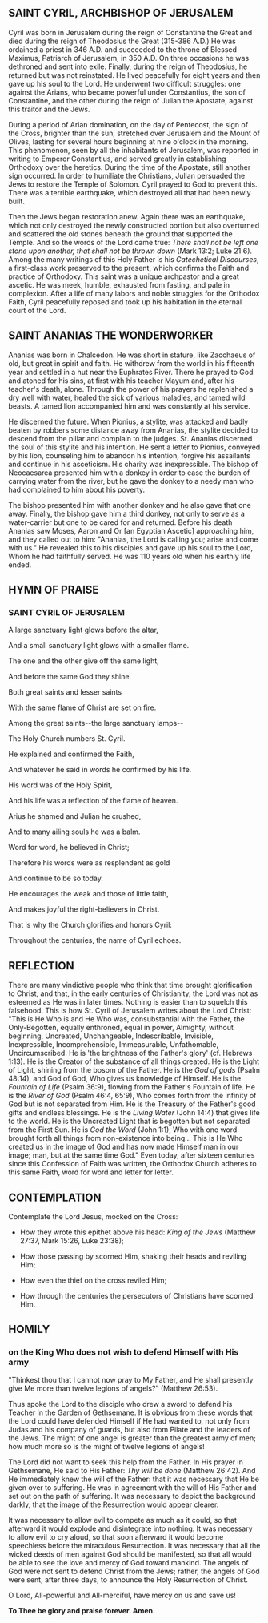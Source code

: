 ## SAINT CYRIL, ARCHBISHOP OF JERUSALEM

Cyril was born in Jerusalem during the reign of Constantine the Great and died during the reign of Theodosius the Great (315-386 A.D.) He was ordained a priest in 346 A.D. and succeeded to the throne of Blessed Maximus, Patriarch of Jerusalem, in 350 A.D. On three occasions he was dethroned and sent into exile. Finally, during the reign of Theodosius, he returned but was not reinstated. He lived peacefully for eight years and then gave up his soul to the Lord. He underwent two difficult struggles: one against the Arians, who became powerful under Constantius, the son of Constantine, and the other during the reign of Julian the Apostate, against this traitor and the Jews. 

During a period of Arian domination, on the day of Pentecost, the sign of the Cross, brighter than the sun, stretched over Jerusalem and the Mount of Olives, lasting for several hours beginning at nine o'clock in the morning. This phenomenon, seen by all the inhabitants of Jerusalem, was reported in writing to Emperor Constantius, and served greatly in establishing Orthodoxy over the heretics. During the time of the Apostate, still another sign occurred. In order to humiliate the Christians, Julian persuaded the Jews to restore the Temple of Solomon. Cyril prayed to God to prevent this. There was a terrible earthquake, which destroyed all that had been newly built. 

Then the Jews began restoration anew. Again there was an earthquake, which not only destroyed the newly constructed portion but also overturned and scattered the old stones beneath the ground that supported the Temple. And so the words of the Lord came true: *There shall not be left one stone upon another, that shall not be thrown down* (Mark 13:2; Luke 21:6). Among the many writings of this Holy Father is his *Catechetical Discourses*, a first-class work preserved to the present, which confirms the Faith and practice of Orthodoxy. This saint was a unique archpastor and a great ascetic. He was meek, humble, exhausted from fasting, and pale in complexion. After a life of many labors and noble struggles for the Orthodox Faith, Cyril peacefully reposed and took up his habitation in the eternal court of the Lord.


## SAINT ANANIAS THE WONDERWORKER

Ananias was born in Chalcedon. He was short in stature, like Zacchaeus of old, but great in spirit and faith. He withdrew from the world in his fifteenth year and settled in a hut near the Euphrates River. There he prayed to God and atoned for his sins, at first with his teacher Mayum and, after his teacher's death, alone. Through the power of his prayers he replenished a dry well with water, healed the sick of various maladies, and tamed wild beasts. A tamed lion accompanied him and was constantly at his service. 

He discerned the future. When Pionius, a stylite, was attacked and badly beaten by robbers some distance away from Ananias, the stylite decided to descend from the pillar and complain to the judges. St. Ananias discerned the soul of this stylite and his intention. He sent a letter to Pionius, conveyed by his lion, counseling him to abandon his intention, forgive his assailants and continue in his asceticism. His charity was inexpressible. The bishop of Neocaesarea presented him with a donkey in order to ease the burden of carrying water from the river, but he gave the donkey to a needy man who had complained to him about his poverty. 

The bishop presented him with another donkey and he also gave that one away. Finally, the bishop gave him a third donkey, not only to serve as a water-carrier but one to be cared for and returned. Before his death Ananias saw Moses, Aaron and Or [an Egyptian Ascetic] approaching him, and they called out to him: "Ananias, the Lord is calling you; arise and come with us." He revealed this to his disciples and gave up his soul to the Lord, Whom he had faithfully served. He was 110 years old when his earthly life ended.


## HYMN OF PRAISE

### SAINT CYRIL OF JERUSALEM

A large sanctuary light glows before the altar, 

And a small sanctuary light glows with a smaller flame. 

The one and the other give off the same light, 

And before the same God they shine. 

Both great saints and lesser saints 

With the same flame of Christ are set on fire. 

Among the great saints--the large sanctuary lamps-- 

The Holy Church numbers St. Cyril. 

He explained and confirmed the Faith, 

And whatever he said in words he confirmed by his life. 

His word was of the Holy Spirit, 

And his life was a reflection of the flame of heaven. 

Arius he shamed and Julian he crushed, 

And to many ailing souls he was a balm. 

Word for word, he believed in Christ; 

Therefore his words were as resplendent as gold 

And continue to be so today. 

He encourages the weak and those of little faith, 

And makes joyful the right-believers in Christ. 

That is why the Church glorifies and honors Cyril: 

Throughout the centuries, the name of Cyril echoes.


## REFLECTION

There are many vindictive people who think that time brought glorification to Christ, and that, in the early centuries of Christianity, the Lord was not as esteemed as He was in later times. Nothing is easier than to squelch this falsehood. This is how St. Cyril of Jerusalem writes about the Lord Christ: "This is He Who is and He Who was, consubstantial with the Father, the Only-Begotten, equally enthroned, equal in power, Almighty, without beginning, Uncreated, Unchangeable, Indescribable, Invisible, Inexpressible, Incomprehensible, Immeasurable, Unfathomable, Uncircumscribed. He is 'the brightness of the Father's glory' (cf. Hebrews 1:13). He is the Creator of the substance of all things created. He is the Light of Light, shining from the bosom of the Father. He is the *God of gods* (Psalm 48:14), and God of God, Who gives us knowledge of Himself. He is the *Fountain of Life* (Psalm 36:9), flowing from the Father's Fountain of life. He is the *River of God* (Psalm 46:4, 65:9), Who comes forth from the infinity of God but is not separated from Him. He is the Treasury of the Father's good gifts and endless blessings. He is the *Living Water* (John 14:4) that gives life to the world. He is the Uncreated Light that is begotten but not separated from the First Sun. He is *God the Word* (John 1:1), Who with one word brought forth all things from non-existence into being... This is He Who created us in the image of God and has now made Himself man in our image; man, but at the same time God." Even today, after sixteen centuries since this Confession of Faith was written, the Orthodox Church adheres to this same Faith, word for word and letter for letter.


## CONTEMPLATION

Contemplate the Lord Jesus, mocked on the Cross:

- How they wrote this epithet above his head: *King of the Jews* (Matthew 27:37, Mark 15:26, Luke 23:38);

- How those passing by scorned Him, shaking their heads and reviling Him;

- How even the thief on the cross reviled Him;

- How through the centuries the persecutors of Christians have scorned Him.


## HOMILY

### on the King Who does not wish to defend Himself with His army

"Thinkest thou that I cannot now pray to My Father, and He shall presently give Me more than twelve legions of angels?" (Matthew 26:53).

Thus spoke the Lord to the disciple who drew a sword to defend his Teacher in the Garden of Gethsemane. It is obvious from these words that the Lord could have defended Himself if He had wanted to, not only from Judas and his company of guards, but also from Pilate and the leaders of the Jews. The might of one angel is greater than the greatest army of men; how much more so is the might of twelve legions of angels!

The Lord did not want to seek this help from the Father. In His prayer in Gethsemane, He said to His Father: *Thy will be done* (Matthew 26:42). And He immediately knew the will of the Father: that it was necessary that He be given over to suffering. He was in agreement with the will of His Father and set out on the path of suffering. It was necessary to depict the background darkly, that the image of the Resurrection would appear clearer. 

It was necessary to allow evil to compete as much as it could, so that afterward it would explode and disintegrate into nothing. It was necessary to allow evil to cry aloud, so that soon afterward it would become speechless before the miraculous Resurrection. It was necessary that all the wicked deeds of men against God should be manifested, so that all would be able to see the love and mercy of God toward mankind. The angels of God were not sent to defend Christ from the Jews; rather, the angels of God were sent, after three days, to announce the Holy Resurrection of Christ.

O Lord, All-powerful and All-merciful, have mercy on us and save us!

**To Thee be glory and praise forever. Amen.**
